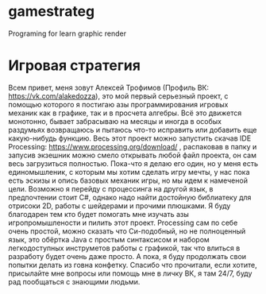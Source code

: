 # gamestrateg
Programing for learn graphic render

# Игровая стратегия
Всем привет, меня зовут Алексей Трофимов (Профиль ВК: https://vk.com/alakedozza), это мой первый серьезный проект, с помощью которого я постигаю азы программирования игровых механик как в графике, так и в просчета алгебры. Всё это движется монотонно, бывает забрасываю на месяцы и иногда в особых раздумьях возвращаюсь и пытаюсь что-то исправить или добавить еще какую-нибудь функцию. Весь этот проект можно запустить скачав IDE Processing: https://www.processing.org/download/ , распаковав в папку и запусив экзешник можно смело открывать любой файл проекта, он сам весь загрузиться полностью. Пока-что я делаю его один, но у меня есть единомышленик, с которым мы хотим сделать игру мечты, у нас пока есть эскизы и опись базовых механик игры, но мы идем к намеченой цели. Возможно я перейду с процессинга на другой язык, в предпочтении стоит C#, однако надо найти достойную библиатеку для отрисоки 2D, работы с шейдерами и прочими плюшками. Я буду благодарен тем кто будет помогать мне изучать азы игропромышлености и пилить этот проект. Processing сам по себе очень простой, можно сказать что Си-подобный, но не полноценный язык, это обёртка Java с простым синтаксисом и набором легкодоступных инструметов работы с графикой, так что влиться в разработу будет очень даже просто. А пока, я буду продолжать свои попытки делать из говна конфетку.
Спасибо что прочитали, если хотите, присылайте мне вопросы или помощь мне в личку ВК, я там 24/7, буду рад пообщаться с знающими людьми.
